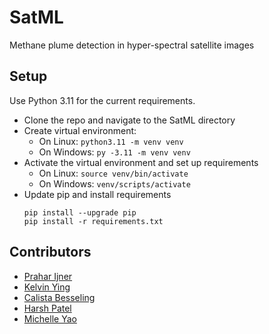 # SatML

Methane plume detection in hyper-spectral satellite images

## Setup

Use Python 3.11 for the current requirements.

- Clone the repo and navigate to the SatML directory
- Create virtual environment:
  - On Linux: `python3.11 -m venv venv`
  - On Windows: `py -3.11 -m venv venv`
- Activate the virtual environment and set up requirements
  - On Linux: `source venv/bin/activate`
  - On Windows: `venv/scripts/activate`
- Update pip and install requirements
  ```
  pip install --upgrade pip
  pip install -r requirements.txt
  ```

## Contributors

- [Prahar Ijner](https://github.com/pijner)
- [Kelvin Ying](https://github.com/KelvYing)
- [Calista Besseling](https://github.com/CalistaBesseling)
- [Harsh Patel](https://github.com/hpatel0816)
- [Michelle Yao](https://github.com/michellejyao)
